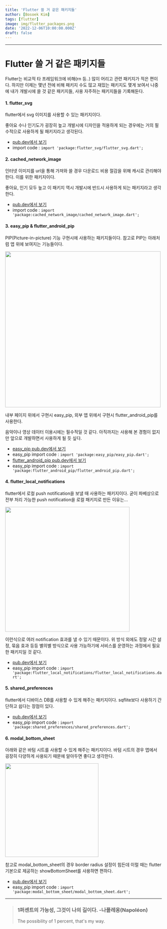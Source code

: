 ```yaml
---
title: 'Flutter 쓸 거 같은 패키지들'
author: [Bosoek Kim]
tags: [flutter]
image: img/flutter_packages.png
date: '2022-12-06T10:00:00.000Z'
draft: false
---
```


---

# Flutter 쓸 거 같은 패키지들

Flutter는 비교적 타 프레임워크에 비해(rn 등..) 많이 어리고 관련 패키지가 적은 편이다. 하지만 이제는 몇년 전에 비해 패키지 수도 많고 재밌는 패키지도 몇게 보여서 나중에 내가 개발시에 쓸 것 같은 패키지들, 사용 자주하는 패키지들을 기록해둔다.

#### 1. flutter_svg

flutter에서 svg 이미지를 사용할 수 있는 패키지이다.

좋아요 수나 인기도가 굉장히 높고 개발시에 디자인을 적용하게 되는 경우에는 거의 필수적으로 사용하게 될 패키지라고 생각된다.

* [pub.dev에서 보기](https://pub.dev/packages/flutter_svg)
* import code : ```import 'package:flutter_svg/flutter_svg.dart';```


#### 2. cached_network_image

인터넷 이미지를 url을 통해 가져와 쓸 경우 다운로드 비용 절감을 위해 캐시로 관리해야 한다. 이를 위한 패키지이다.

좋아요, 인기 모두 높고 이 패키지 역시 개발시에 반드시 사용하게 되는 패키지라고 생각한다.

* [pub.dev에서 보기](https://pub.dev/packages/cached_network_image)
* import code : ```import 'package:cached_network_image/cached_network_image.dart';```

#### 3. easy_pip & flutter_android_pip

PIP(Picture-in-picture) 기능 구현시에 사용하는 패키지들이다. 참고로 PIP는 아래처럼 앱 위에 보여지는 기능들이다.

<img src="https://i.ytimg.com/vi/AlTbJHLcpQ4/maxresdefault.jpg" width="500">

내부 페이지 위에서 구현시 easy_pip, 외부 앱 위에서 구현시 flutter_android_pip를 사용한다.

음악이나 영상 데이터 이용시에는 필수적일 것 같다. 아직까지는 사용해 본 경험이 없지만 앞으로 개발하면서 사용하게 될 듯 싶다.

* [easy_pip pub.dev에서 보기](https://pub.dev/packages/easy_pip)
* easy_pip import code : ```import 'package:easy_pip/easy_pip.dart';```
* [flutter_android_pip pub.dev에서 보기](https://pub.dev/packages/flutter_android_pip)
* easy_pip import code : ```import 'package:flutter_android_pip/flutter_android_pip.dart';```

#### 4. flutter_local_notifications

flutter에서 로컬 push notification을 보낼 때 사용하는 패키지이다. 굳이 파베상으로 전부 처리 가능한 push notification을 로컬 패키지로 만든 이유는...

<img src="https://user-images.githubusercontent.com/68007145/205898193-931e2154-efa1-42ea-b7f1-f96b728dc8e8.jpg" width="400">

이런식으로 여러 notification 효과를 낼 수 있기 때문이다. 위 방식 외에도 정말 시간 설정, 묶음 효과 등등 별의별 방식으로 사용 가능하기에 서비스를 운영하는 과정에서 필요한 패키지일 것 같다.

* [pub.dev에서 보기](https://pub.dev/packages/flutter_local_notifications)
* easy_pip import code : ```import 'package:flutter_local_notifications/flutter_local_notifications.dart';```

#### 5. shared_preferences

flutter에서 디바이스 DB를 사용할 수 있게 해주는 패키지이다. sqflite보다 사용하기 간단하고 쉽다는 장점이 있다.

* [pub.dev에서 보기](https://pub.dev/packages/shared_preferences)
* easy_pip import code : ```import 'package:shared_preferences/shared_preferences.dart';```

#### 6. modal_bottom_sheet

아래와 같은 바텀 시트를 사용할 수 있게 해주는 패키지이다. 바텀 시트의 경우 앱에서 굉장히 다양하게 사용되기 때문에 알아두면 좋다고 생각한다.

<img src="https://github.com/jamesblasco/modal_bottom_sheet/blob/screenshots/modal_inside_modal.gif?raw=true" width="300">

참고로 modal_bottom_sheet의 경우 border radius 설정이 힘든데 이럴 때는 flutter 기본으로 제공하는 showBottomSheet를 사용하면 편하다.

* [pub.dev에서 보기](https://pub.dev/packages/modal_bottom_sheet)
* easy_pip import code : ```import 'package:modal_bottom_sheet/modal_bottom_sheet.dart';```

---

> ### 1퍼센트의 가능성, 그것이 나의 길이다. -나폴레옹(Napoléon)
> The possibility of 1 percent, that's my way.
